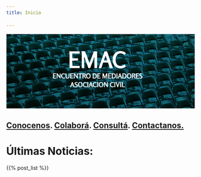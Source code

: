 ```yaml
---
title: Inicio

---
```

![](/images/uploads/portada-facebook-1.png)

## [**Conocenos**](/quienes-somos/).                    [**Colaborá**](/colabora/).       [**Consultá**](/jurisprudencia/). [**Contactanos.**](/contacto/)

# Últimas Noticias:

{{% post_list %}}